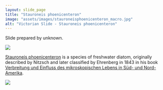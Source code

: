 ```yaml
---
layout: slide_page
title: "Stauroneis phoenicenteron"
image: "assets/images/stauroneisphoenicenteron_macro.jpg"
alt: "Victorian Slide - Stauroneis phoenicenteron"
---
```


Slide prepared by unknown. 

<img src="{{ site.baseurl }}/assets/images/stauroneisphoenicenteron_micro.jpg">

[Stauroneis phoenicenteron](https://www.algaebase.org/search/species/detail/?species_id=Lbf3851e50a4fe8d4) is a species of freshwater diatom, originally described by Nitzsch and later classified by Ehrenberg in 1843 in his book [Verbreitung und Einfluss des mikroskopischen Lebens in Süd- und Nord-Amerika](https://archive.org/details/b22474833).

<img src="{{ site.baseurl }}/assets/images/stauroneisphoenicenteron_background.jpg">
